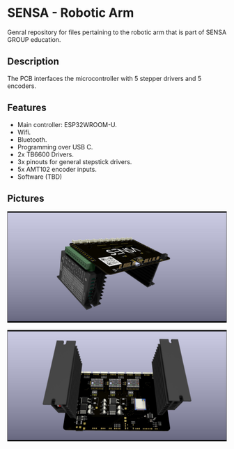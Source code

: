 # SENSA - Robotic Arm 

Genral repository for files pertaining to the robotic arm that is part of SENSA GROUP education.  

## Description
The PCB interfaces the microcontroller with 5 stepper drivers and 5 encoders. 

## Features
- Main controller: ESP32WROOM-U.
- Wifi.
- Bluetooth.
- Programming over USB C. 
- 2x TB6600 Drivers. 
- 3x pinouts for general stepstick drivers. 
- 5x AMT102 encoder inputs. 
- Software (TBD)

## Pictures
![Top_view](https://github.com/SensaGroup/RoboticArm/blob/main/Outputs/Pictures/profile1.jpg)

![Back_view](https://github.com/SensaGroup/RoboticArm/blob/main/Outputs/Pictures/back.jpg)

